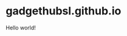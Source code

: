# gadgethubsl.github.io

<!doctype html>
<html class="no-js" lang="es">

<head>
  <meta charset="utf-8">
  <title></title>
  <meta name="description" content="">
  <meta name="viewport" content="width=device-width, initial-scale=1">
</head>

<body>

  <!-- Add your site or application content here -->
  <p>Hello world!</p>

</body>

</html>
